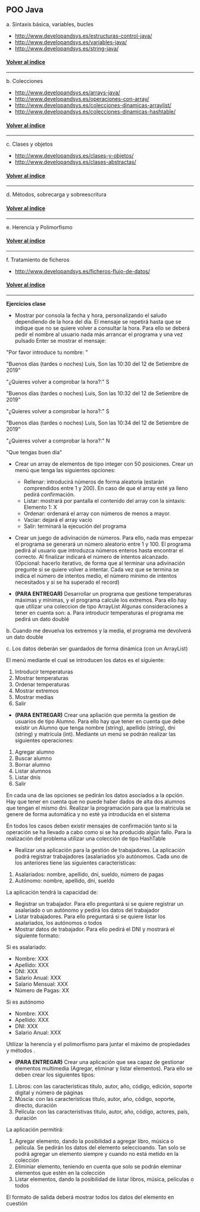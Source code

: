 <a name="tema1"></a>
## POO Java 

a.	Sintaxis básica, variables, bucles
- http://www.developandsys.es/estructuras-control-java/
- http://www.developandsys.es/variables-java/
- http://www.developandsys.es/string-java/

#### [Volver al índice](#tema1)
***

b.	Colecciones
- http://www.developandsys.es/arrays-java/
- http://www.developandsys.es/operaciones-con-array/
- http://www.developandsys.es/colecciones-dinamicas-arraylist/
- http://www.developandsys.es/colecciones-dinamicas-hashtable/

#### [Volver al índice](#tema1)
***

c.	Clases y objetos
- http://www.developandsys.es/clases-y-objetos/
- http://www.developandsys.es/clases-abstractas/

#### [Volver al índice](#tema1)
***

d.	Métodos, sobrecarga y sobreescritura

#### [Volver al índice](#tema1)
***

e.	Herencia y Polimorfismo

#### [Volver al índice](#tema1)
***

f.	Tratamiento de ficheros

- http://www.developandsys.es/ficheros-flujo-de-datos/

#### [Volver al índice](#tema1)
***

**Ejercicios clase**

- Mostrar por consola la fecha y hora, personalizando el saludo dependiendo de la hora del día. El mensaje se repetirá hasta que se indique que no se quiere volver a consultar la hora. Para ello se deberá pedir el nombre al usuario nada más arrancar el programa y una vez pulsado Enter se mostrar el mensaje: 

"Por favor introduce tu nombre: "

"Buenos días (tardes o noches) Luis, Son las  10:30 del 12 de Setiembre de 2019"

"¿Quieres volver a comprobar la hora?:" S

"Buenos días (tardes o noches) Luis, Son las  10:32 del 12 de Setiembre de 2019"

"¿Quieres volver a comprobar la hora?:" S

"Buenos días (tardes o noches) Luis, Son las  10:34 del 12 de Setiembre de 2019"

"¿Quieres volver a comprobar la hora?:" N

"Que tengas buen día"

- Crear un array de elementos de tipo integer con 50 posiciones. Crear un menú que tenga las siguientes opciones:
	- Rellenar: introducirá números de forma aleatoria (estarán comprendidos entre 1 y 200). En caso de que el array esté ya lleno pedirá confirmación.
	- Listar: mostrará por pantalla el contenido del array con la sintaxis: Elemento 1: X
	- Ordenar: ordenará el array con números de menos a mayor.
	- Vaciar: dejará el array vacío
	- Salir: terminará la ejecución del programa

- Crear un juego de adivinación de números. Para ello, nada mas empezar el programa se generará un número aleatorio entre 1 y 100. El programa pedirá al usuario que introduzca números enteros hasta encontrar el correcto. Al finalizar indicará el número de intentos alcanzado. (Opcional: hacerlo iterativo, de forma que al terminar una adivinación pregunte si se quiere volver a intentar. Cada vez que se termina se indica el número de intentos medio, el número mínimo de intentos necesitados y si se ha superado el record)

- **(PARA ENTREGAR)** Desarrollar un programa que gestione temperaturas máximas y mínimas, y el programa calcule los extremos. Para ello hay que utilizar una coleccion de tipo ArrayList Algunas consideraciones a tener en cuenta son:
a. Para introducir temperaturas el programa me pedirá un dato doublé

b. Cuando me devuelva los extremos y la media, el programa me devolverá un dato double

c. Los datos deberán ser guardados de forma dinámica (con un ArrayList)

El menú mediante el cual se introducen los datos es el siguiente:

1. Introducir temperaturas
2. Mostrar temperaturas
3. Ordenar temperaturas
4. Mostrar extremos
5. Mostrar medias
6. Salir

- **(PARA ENTREGAR)** Crear una apliación que permita la gestion de usuarios de tipo Alumno. Para ello hay que tener en cuenta que debe existir un Alumno que tenga nombre (string), apellido (string), dni (string) y matrícula (int). Mediante un menú se podrán realizar las siguientes operaciones:

1. Agregar alumno
2. Buscar alumno
3. Borrar alumno
4. Listar alumnos
5. Listar dnis
5. Salir

En cada una de las opciones se pedirán los datos asociados a la opción. Hay que tener en cuenta que no puede haber dados de alta dos alumnos que tengan el mismo dni. Realizar la programación para que la matrícula se genere de forma automática y no esté ya introducida en el sistema 

En todos los casos deben existir mensajes de confirmación tanto si la operación se ha llevado a cabo como si se ha producido algún fallo. Para la realización del problema utilizar una colección de tipo HashTable


- Realizar una aplicación para la gestión de trabajadores. La aplicación podrá registrar trabajadores (asalariados y/o autónomos. Cada uno de los anteriores tiene las siguientes características:

1. Asalariados: nombre, apellido, dni, sueldo, número de pagas
2. Autónomo:  nombre, apellido, dni, sueldo

La aplicación tendrá la capacidad de:

- Registrar un trabajador. Para ello preguntará si se quiere registrar un asalariado o un autónomo y pedirá los datos del trabajador
- Listar trabajadores. Para ello preguntará si se quiere listar los asalariados, los autónomos o todos
- Mostrar datos de trabajador. Para ello pedirá el DNI y mostrará el siguiente formato:

Si es asalariado:
- Nombre: XXX
- Apellido: XXX
- DNI: XXX
- Salario Anual: XXX
- Salario Mensual: XXX 
- Número de Pagas: XX

Si es autónomo
- Nombre: XXX
- Apellido: XXX
- DNI: XXX
- Salario Anual: XXX

Utilizar la herencia y el polimorfismo para juntar el máximo de propiedades y métodos .

- **(PARA ENTREGAR)** Crear una aplicación que sea capaz de gestionar elementos multimedia (Agregar, eliminar y listar elementos). Para ello se deben crear los siguientes tipos:

1. Libros: con las características título, autor, año, código, edición, soporte digital y número de páginas
2. Múscia: con las características título, autor, año, código, soporte, directo, duración
3. Película: con las caracteristivas titulo, autor, año, código, actores, país, duración

La aplicación permitirá: 
1. Agregar elemento, dando la posibilidad a agregar libro, música o película. Se pedirán los datos del elemento seleccioando. Tan solo se podrá agregar un elemento siempre y cuando no está metido en la colección
2. Eliminiar elemento, teniendo en cuenta que solo se podrán eleminar elementos que estén en la colección
3. Listar elementos, dando la posibilidad de listar libros, música, películas o todos

El formato de salida deberá mostrar todos los datos del elemento en cuestión
